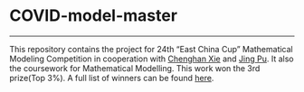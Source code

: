 # COVID-model-master
---
This repository contains the project for 24th “East China Cup” Mathematical Modeling Competition in cooperation with [Chenghan Xie](about:blank) and [Jing Pu](https://steamcommunity.com/profiles/76561199082552216/). It also the coursework for Mathematical Modelling. This work won the 3rd prize(Top 3%). A full list of winners can be found [here](https://www.saikr.com/c/nd/9275).

